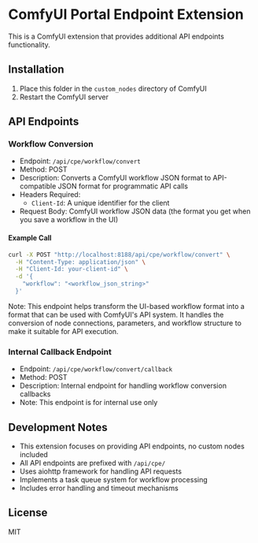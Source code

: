 # ComfyUI Portal Endpoint Extension

This is a ComfyUI extension that provides additional API endpoints functionality.

## Installation

1. Place this folder in the `custom_nodes` directory of ComfyUI
2. Restart the ComfyUI server

## API Endpoints

### Workflow Conversion

- Endpoint: `/api/cpe/workflow/convert`
- Method: POST
- Description: Converts a ComfyUI workflow JSON format to API-compatible JSON format for programmatic API calls
- Headers Required:
  - `Client-Id`: A unique identifier for the client
- Request Body: ComfyUI workflow JSON data (the format you get when you save a workflow in the UI)

#### Example Call

```bash
curl -X POST "http://localhost:8188/api/cpe/workflow/convert" \
  -H "Content-Type: application/json" \
  -H "Client-Id: your-client-id" \
  -d '{
    "workflow": "<workflow_json_string>"
  }'
```

Note: This endpoint helps transform the UI-based workflow format into a format that can be used with ComfyUI's API system. It handles the conversion of node connections, parameters, and workflow structure to make it suitable for API execution.

### Internal Callback Endpoint

- Endpoint: `/api/cpe/workflow/convert/callback`
- Method: POST
- Description: Internal endpoint for handling workflow conversion callbacks
- Note: This endpoint is for internal use only

## Development Notes

- This extension focuses on providing API endpoints, no custom nodes included
- All API endpoints are prefixed with `/api/cpe/`
- Uses aiohttp framework for handling API requests
- Implements a task queue system for workflow processing
- Includes error handling and timeout mechanisms

## License

MIT
